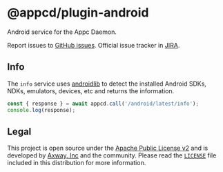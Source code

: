 # @appcd/plugin-android

Android service for the Appc Daemon.

Report issues to [GitHub issues][2]. Official issue tracker in [JIRA][3].

## Info

The `info` service uses [androidlib](https://github.com/appcelerator/androidlib) to detect the
installed Android SDKs, NDKs, emulators, devices, etc and returns the information.

```js
const { response } = await appcd.call('/android/latest/info');
console.log(response);
```

## Legal

This project is open source under the [Apache Public License v2][1] and is developed by
[Axway, Inc](http://www.axway.com/) and the community. Please read the [`LICENSE`][1] file included
in this distribution for more information.

[1]: https://github.com/appcelerator/appcd-plugin-android/blob/master/LICENSE
[2]: https://github.com/appcelerator/appcd-plugin-android/issues
[3]: https://jira.appcelerator.org/projects/DAEMON/issues

